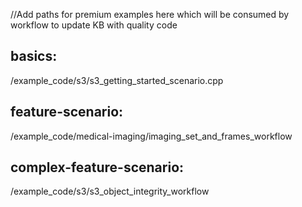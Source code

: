 //Add paths for premium examples here which will be consumed by workflow to update KB with quality code 

## basics:
/example_code/s3/s3_getting_started_scenario.cpp

## feature-scenario:
/example_code/medical-imaging/imaging_set_and_frames_workflow

## complex-feature-scenario:
/example_code/s3/s3_object_integrity_workflow
